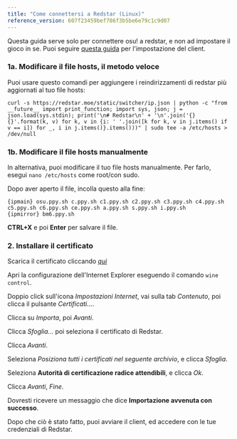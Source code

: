 ```yaml
---
title: "Come connettersi a Redstar (Linux)"
reference_version: 607f23459bef786f3b5be6e79c1c9d07
---
```

Questa guida serve solo per connettere osu! a redstar, e non ad impostare il gioco in se. Puoi seguire [questa guida](https://gist.github.com/Francesco149/a2f796683a4e5195458f4bb171d88eb0) per l'impostazione del client.

### 1a. Modificare il file hosts, il metodo veloce
Puoi usare questo comandi per aggiungere i reindirizzamenti di redstar più aggiornati al tuo file hosts:
```
curl -s https://redstar.moe/static/switcher/ip.json | python -c "from __future__ import print_function; import sys, json; j = json.load(sys.stdin); print('\n# Redstar\n' + '\n'.join('{} {}'.format(k, v) for k, v in {i: ' '.join([k for k, v in j.items() if v == i]) for _, i in j.items()}.items()))" | sudo tee -a /etc/hosts > /dev/null
```

### 1b. Modificare il file hosts manualmente
In alternativa, puoi modificare il tuo file hosts manualmente. Per farlo, esegui `nano /etc/hosts` come root/con sudo.

Dopo aver aperto il file, incolla questo alla fine:

```
{ipmain} osu.ppy.sh c.ppy.sh c1.ppy.sh c2.ppy.sh c3.ppy.sh c4.ppy.sh c5.ppy.sh c6.ppy.sh ce.ppy.sh a.ppy.sh s.ppy.sh i.ppy.sh
{ipmirror} bm6.ppy.sh
```
**CTRL+X** e poi **Enter** per salvare il file.

### 2. Installare il certificato
Scarica il certificato cliccando [*qui*](https://zxq.co/ripple/ripple-server-switcher/-/raw/master/RippleServerSwitcher/Resources/ripple.cer?inline=false)

Apri la configurazione dell'Internet Explorer eseguendo il comando `wine control`.

Doppio click sull'icona *Impostazioni Internet*, vai sulla tab *Contenuto*, poi clicca il pulsante *Certificati...*.

Clicca su *Importa*, poi *Avanti*.

Clicca *Sfoglia...* poi seleziona il certificato di Redstar.

Clicca *Avanti*.

Seleziona *Posiziona tutti i certificati nel seguente archivio*, e clicca *Sfoglia*.

Seleziona **Autorità di certificazione radice attendibili**, e clicca *Ok*.

Clicca *Avanti*, *Fine*.

Dovresti ricevere un messaggio che dice **Importazione avvenuta con successo**.


Dopo che ciò è stato fatto, puoi avviare il client, ed accedere con le tue credenziali di Redstar.